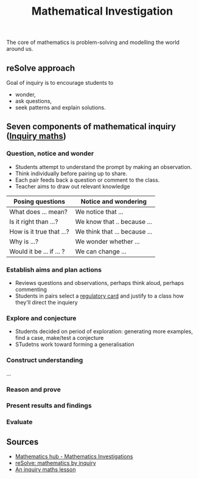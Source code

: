 ﻿---
backlinks:
- title: Teaching Mathematics
  url: /sense/Teaching/Mathematics/teaching-mathematics.html
tags: teaching-mathematics
title: Mathematical Investigation
type: note
---
The core of mathematics is problem-solving and modelling the world around us.

## reSolve approach

Goal of inquiry is to encourage students to

- wonder,
- ask questions,
- seek patterns and explain solutions.

## Seven components of mathematical inquiry ([Inquiry maths](https://www.inquirymaths.com/home/an-inquiry-lesson))

### Question, notice and wonder

- Students attempt to understand the prompt by making an observation.
- Think individually before pairing up to share. 
- Each pair feeds back a question or comment to the class.
- Teacher aims to draw out relevant knowledge

| Posing questions | Notice and wondering |
| --- | --- |
| What does ... mean? | We notice that ... |
| Is it right than ...? | We know that .. because ... |
| How is it true that ...? | We think that ... because ... |
| Why is ...?  | We wonder whether ... |
| Would it be ... if ... ? | We can change ... |

### Establish aims and plan actions

- Reviews questions and observations, perhaps think aloud, perhaps commenting
- Students in pairs select a [regulatory card](https://www.inquirymaths.com/home/Regulatory-cards) and justify to a class how they'll direct the inquiery

### Explore and conjecture

- Students decided on period of exploration: generating more examples, find a case, make/test a conjecture
- STudetns work toward forming a generalisation

### Construct understanding

...

### Reason and prove

### Present results and findings

### Evaluate


## Sources

- [Mathematics hub - Mathematics Investigations](https://www.mathematicshub.edu.au/plan-teach-and-assess/teaching/teaching-strategies/mathematics-investigation/)
- [reSolve: mathematics by inquiry](https://www.resolve.edu.au/1-reSolve-mathematics) 
- [An inquiry maths lesson](https://www.inquirymaths.com/home/an-inquiry-lesson)